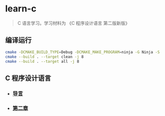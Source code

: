 # learn-c

> C 语言学习。学习材料为 《C 程序设计语言 第二版新版》

## 编译运行

```bash
cmake -DCMAKE_BUILD_TYPE=Debug -DCMAKE_MAKE_PROGRAM=ninja -G Ninja -S .. -B .
cmake --build . --target clean -j 8
cmake --build . --target all -j 8
```

## C 程序设计语言

* ### [导言](doc/chapter-one.md)

* ### [第二章](doc/chapter-two.md)